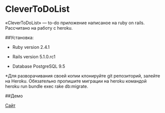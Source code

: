 # CleverToDoList

«CleverToDoList» — to-do приложение написаное на ruby on rails.
Рассчитано на работу с heroku.

##Установка:

* Ruby version 2.4.1

* Rails version 5.1.0.rc1

* Database PostgreSQL 9.5

*Для разворачивания своей копии клонируйте git репозиторий, залейте на Heroku. Обязательно пропишите миграции на heroku командой heroku run bundle exec rake db:migrate.

##Демо

[Сайт](https://clevertodo.herokuapp.com/)

